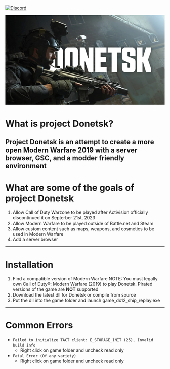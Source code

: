 [![Discord](https://img.shields.io/discord/945420505157083208?color=%237289DA&label=members&logo=discord&logoColor=%23FFFFFF)](https://discord.gg/EtnkMkESQv)

<p align="center">
  <img src="/github/assets/donetskbanner.png?raw=true" />
</p>

# What is project Donetsk?
Project Donetsk is an attempt to create a more open Modern Warfare 2019 with a server browser, GSC, and a modder friendly environment
---

# What are some of the goals of project Donetsk
1. Allow Call of Duty Warzone to be played after Activision officially discontinued it on Septerber 21st, 2023
2. Allow Modern Warfare to be played outside of Battle.net and Steam
3. Allow custom content such as maps, weapons, and cosmetics to be used in Modern Warfare
4. Add a server browser
---

# Installation
1. Find a compatible version of Modern Warfare
NOTE: You must legally own Call of Duty®: Modern Warfare (2019) to play Donetsk. Pirated versions of the game are **NOT** supported
2. Download the latest dll for Donetsk or compile from source
3. Put the dll into the game folder and launch game_dx12_ship_replay.exe
---
# Common Errors
- ```Failed to initialize TACT client: E_STORAGE_INIT (25), Invalid build info ```
  - Right click on game folder and uncheck read only
- ```Fatal Error (Of any variety)```
  - Right click on game folder and uncheck read only
